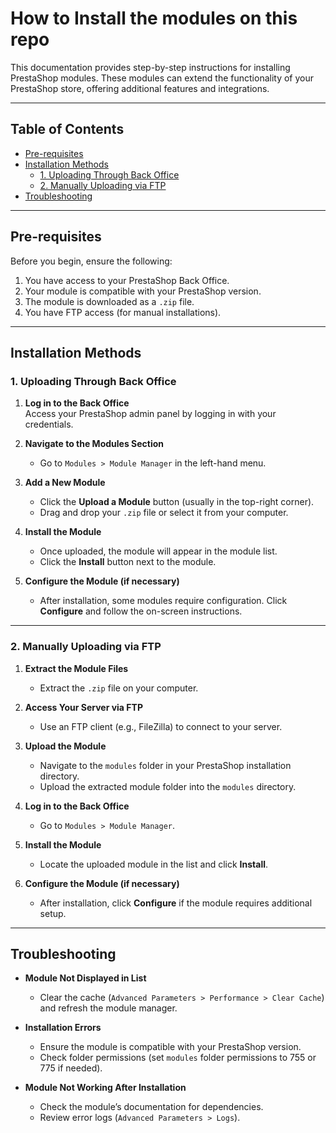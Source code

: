 # How to Install the modules on this repo

This documentation provides step-by-step instructions for installing PrestaShop modules. These modules can extend the functionality of your PrestaShop store, offering additional features and integrations.

---

## Table of Contents

- [Pre-requisites](#pre-requisites)
- [Installation Methods](#installation-methods)
  - [1. Uploading Through Back Office](#1-uploading-through-back-office)
  - [2. Manually Uploading via FTP](#2-manually-uploading-via-ftp)
- [Troubleshooting](#troubleshooting)

---

## Pre-requisites

Before you begin, ensure the following:

1. You have access to your PrestaShop Back Office.
2. Your module is compatible with your PrestaShop version.
3. The module is downloaded as a `.zip` file.
4. You have FTP access (for manual installations).

---

## Installation Methods

### 1. Uploading Through Back Office

1. **Log in to the Back Office**  
   Access your PrestaShop admin panel by logging in with your credentials.

2. **Navigate to the Modules Section**  
   - Go to `Modules > Module Manager` in the left-hand menu.

3. **Add a New Module**  
   - Click the **Upload a Module** button (usually in the top-right corner).
   - Drag and drop your `.zip` file or select it from your computer.

4. **Install the Module**  
   - Once uploaded, the module will appear in the module list.
   - Click the **Install** button next to the module.

5. **Configure the Module (if necessary)**  
   - After installation, some modules require configuration. Click **Configure** and follow the on-screen instructions.
---

### 2. Manually Uploading via FTP

1. **Extract the Module Files**  
   - Extract the `.zip` file on your computer.

2. **Access Your Server via FTP**  
   - Use an FTP client (e.g., FileZilla) to connect to your server.

3. **Upload the Module**  
   - Navigate to the `modules` folder in your PrestaShop installation directory.
   - Upload the extracted module folder into the `modules` directory.

4. **Log in to the Back Office**  
   - Go to `Modules > Module Manager`.

5. **Install the Module**  
   - Locate the uploaded module in the list and click **Install**.

6. **Configure the Module (if necessary)**  
   - After installation, click **Configure** if the module requires additional setup.

---

## Troubleshooting

- **Module Not Displayed in List**  
  - Clear the cache (`Advanced Parameters > Performance > Clear Cache`) and refresh the module manager.

- **Installation Errors**  
  - Ensure the module is compatible with your PrestaShop version.
  - Check folder permissions (set `modules` folder permissions to 755 or 775 if needed).

- **Module Not Working After Installation**  
  - Check the module’s documentation for dependencies.
  - Review error logs (`Advanced Parameters > Logs`).
